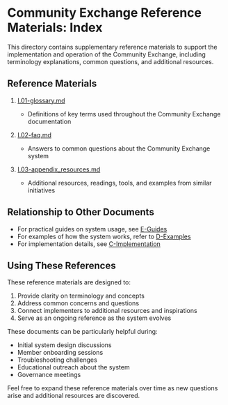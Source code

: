 # Community Exchange Reference Materials: Index

This directory contains supplementary reference materials to support the implementation and operation of the Community Exchange, including terminology explanations, common questions, and additional resources.

## Reference Materials

1. [I.01-glossary.md](./I.01-glossary.md)
   - Definitions of key terms used throughout the Community Exchange documentation

2. [I.02-faq.md](./I.02-faq.md)
   - Answers to common questions about the Community Exchange system

3. [I.03-appendix_resources.md](./I.03-appendix_resources.md)
   - Additional resources, readings, tools, and examples from similar initiatives

## Relationship to Other Documents

- For practical guides on system usage, see [E-Guides](../E-Guides/E.00-guides.md)
- For examples of how the system works, refer to [D-Examples](../D-Examples/D.00-examples.md)
- For implementation details, see [C-Implementation](../C-Implementation/C.00-implementation.md)

## Using These References

These reference materials are designed to:
1. Provide clarity on terminology and concepts
2. Address common concerns and questions
3. Connect implementers to additional resources and inspirations
4. Serve as an ongoing reference as the system evolves

These documents can be particularly helpful during:
- Initial system design discussions
- Member onboarding sessions
- Troubleshooting challenges
- Educational outreach about the system
- Governance meetings

Feel free to expand these reference materials over time as new questions arise and additional resources are discovered.